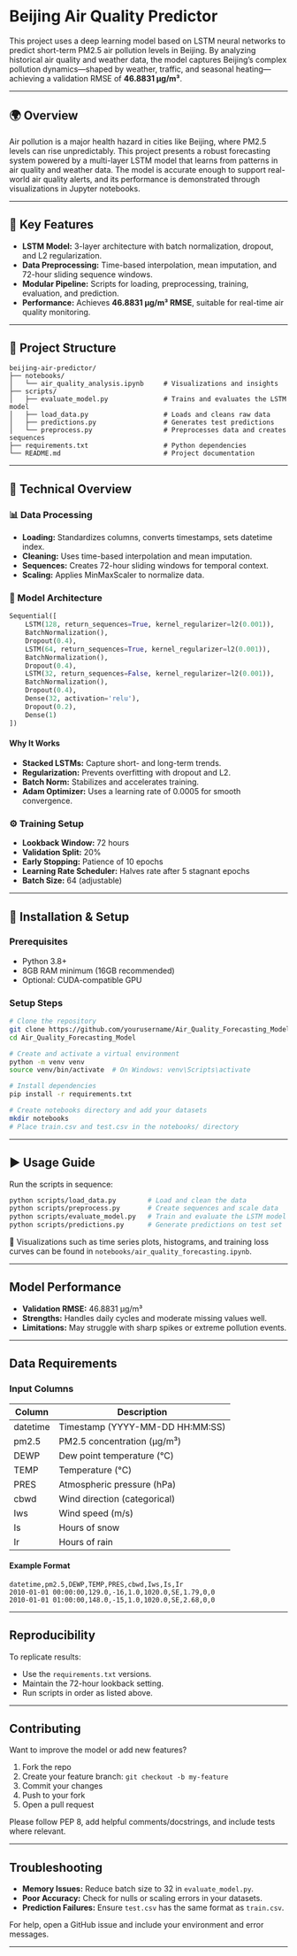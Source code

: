 # Beijing Air Quality Predictor

This project uses a deep learning model based on LSTM neural networks to predict short-term PM2.5 air pollution levels in Beijing. By analyzing historical air quality and weather data, the model captures Beijing’s complex pollution dynamics—shaped by weather, traffic, and seasonal heating—achieving a validation RMSE of **46.8831 μg/m³**.

---

## 🌍 Overview

Air pollution is a major health hazard in cities like Beijing, where PM2.5 levels can rise unpredictably. This project presents a robust forecasting system powered by a multi-layer LSTM model that learns from patterns in air quality and weather data. The model is accurate enough to support real-world air quality alerts, and its performance is demonstrated through visualizations in Jupyter notebooks.

---

## 🔧 Key Features

* **LSTM Model:** 3-layer architecture with batch normalization, dropout, and L2 regularization.
* **Data Preprocessing:** Time-based interpolation, mean imputation, and 72-hour sliding sequence windows.
* **Modular Pipeline:** Scripts for loading, preprocessing, training, evaluation, and prediction.
* **Performance:** Achieves **46.8831 μg/m³ RMSE**, suitable for real-time air quality monitoring.

---

## 📁 Project Structure

```
beijing-air-predictor/
├── notebooks/
│   └── air_quality_analysis.ipynb     # Visualizations and insights
├── scripts/
│   ├── evaluate_model.py              # Trains and evaluates the LSTM model
│   ├── load_data.py                   # Loads and cleans raw data
│   ├── predictions.py                 # Generates test predictions
│   └── preprocess.py                  # Preprocesses data and creates sequences
├── requirements.txt                   # Python dependencies
└── README.md                          # Project documentation
```

---

## 🧠 Technical Overview

### 📊 Data Processing

* **Loading:** Standardizes columns, converts timestamps, sets datetime index.
* **Cleaning:** Uses time-based interpolation and mean imputation.
* **Sequences:** Creates 72-hour sliding windows for temporal context.
* **Scaling:** Applies MinMaxScaler to normalize data.

### 🧱 Model Architecture

```python
Sequential([
    LSTM(128, return_sequences=True, kernel_regularizer=l2(0.001)),
    BatchNormalization(),
    Dropout(0.4),
    LSTM(64, return_sequences=True, kernel_regularizer=l2(0.001)),
    BatchNormalization(),
    Dropout(0.4),
    LSTM(32, return_sequences=False, kernel_regularizer=l2(0.001)),
    BatchNormalization(),
    Dropout(0.4),
    Dense(32, activation='relu'),
    Dropout(0.2),
    Dense(1)
])
```

#### Why It Works

* **Stacked LSTMs:** Capture short- and long-term trends.
* **Regularization:** Prevents overfitting with dropout and L2.
* **Batch Norm:** Stabilizes and accelerates training.
* **Adam Optimizer:** Uses a learning rate of 0.0005 for smooth convergence.

### ⚙️ Training Setup

* **Lookback Window:** 72 hours
* **Validation Split:** 20%
* **Early Stopping:** Patience of 10 epochs
* **Learning Rate Scheduler:** Halves rate after 5 stagnant epochs
* **Batch Size:** 64 (adjustable)

---

## 🚀 Installation & Setup

### Prerequisites

* Python 3.8+
* 8GB RAM minimum (16GB recommended)
* Optional: CUDA-compatible GPU

### Setup Steps

```bash
# Clone the repository
git clone https://github.com/yourusername/Air_Quality_Forecasting_Model.git
cd Air_Quality_Forecasting_Model

# Create and activate a virtual environment
python -m venv venv
source venv/bin/activate  # On Windows: venv\Scripts\activate

# Install dependencies
pip install -r requirements.txt

# Create notebooks directory and add your datasets
mkdir notebooks
# Place train.csv and test.csv in the notebooks/ directory
```

---

## ▶️ Usage Guide

Run the scripts in sequence:

```bash
python scripts/load_data.py        # Load and clean the data
python scripts/preprocess.py       # Create sequences and scale data
python scripts/evaluate_model.py   # Train and evaluate the LSTM model
python scripts/predictions.py      # Generate predictions on test set
```

📓 Visualizations such as time series plots, histograms, and training loss curves can be found in `notebooks/air_quality_forecasting.ipynb`.

---

## Model Performance

* **Validation RMSE:** 46.8831 μg/m³
* **Strengths:** Handles daily cycles and moderate missing values well.
* **Limitations:** May struggle with sharp spikes or extreme pollution events.

---

## Data Requirements

### Input Columns

| Column   | Description                       |
| -------- | --------------------------------- |
| datetime | Timestamp (YYYY-MM-DD HH\:MM\:SS) |
| pm2.5    | PM2.5 concentration (μg/m³)       |
| DEWP     | Dew point temperature (°C)        |
| TEMP     | Temperature (°C)                  |
| PRES     | Atmospheric pressure (hPa)        |
| cbwd     | Wind direction (categorical)      |
| Iws      | Wind speed (m/s)                  |
| Is       | Hours of snow                     |
| Ir       | Hours of rain                     |

#### Example Format

```
datetime,pm2.5,DEWP,TEMP,PRES,cbwd,Iws,Is,Ir
2010-01-01 00:00:00,129.0,-16,1.0,1020.0,SE,1.79,0,0
2010-01-01 01:00:00,148.0,-15,1.0,1020.0,SE,2.68,0,0
```

---

## Reproducibility

To replicate results:

* Use the `requirements.txt` versions.
* Maintain the 72-hour lookback setting.
* Run scripts in order as listed above.

---

## Contributing

Want to improve the model or add new features?

1. Fork the repo
2. Create your feature branch: `git checkout -b my-feature`
3. Commit your changes
4. Push to your fork
5. Open a pull request

Please follow PEP 8, add helpful comments/docstrings, and include tests where relevant.

---

## Troubleshooting

* **Memory Issues:** Reduce batch size to 32 in `evaluate_model.py`.
* **Poor Accuracy:** Check for nulls or scaling errors in your datasets.
* **Prediction Failures:** Ensure `test.csv` has the same format as `train.csv`.

For help, open a GitHub issue and include your environment and error messages.

---

